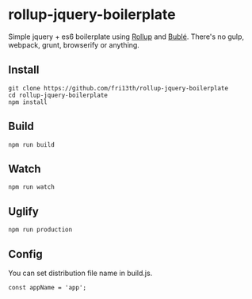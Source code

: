 # rollup-jquery-boilerplate

Simple jquery + es6 boilerplate using [Rollup](https://github.com/rollup/rollup) and [Bublé](https://gitlab.com/Rich-Harris/buble). 
There's no gulp, webpack, grunt, browserify or anything.

## Install

``` 
git clone https://github.com/fri13th/rollup-jquery-boilerplate
cd rollup-jquery-boilerplate
npm install
```

## Build

``` 
npm run build
``` 

## Watch

``` 
npm run watch
``` 

## Uglify

``` 
npm run production
``` 

## Config

You can set distribution file name in build.js.
``` 
const appName = 'app';
``` 